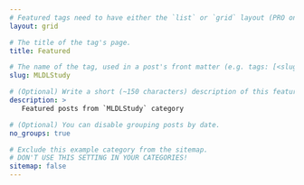 ```yaml
---
# Featured tags need to have either the `list` or `grid` layout (PRO only).
layout: grid

# The title of the tag's page.
title: Featured

# The name of the tag, used in a post's front matter (e.g. tags: [<slug>]).
slug: MLDLStudy

# (Optional) Write a short (~150 characters) description of this featured tag.
description: >
   Featured posts from `MLDLStudy` category

# (Optional) You can disable grouping posts by date.
no_groups: true

# Exclude this example category from the sitemap.
# DON'T USE THIS SETTING IN YOUR CATEGORIES!
sitemap: false
---
```

